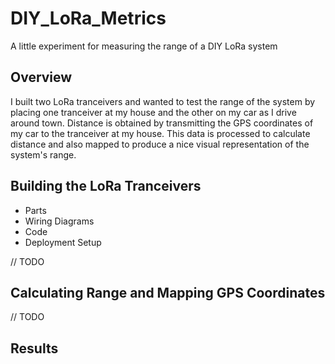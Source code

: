# DIY_LoRa_Metrics
A little experiment for measuring the range of a DIY LoRa system

## Overview

I built two LoRa tranceivers and wanted to test the range of the system by placing one tranceiver at my house and the other on my car as I drive around town. Distance is obtained by transmitting the GPS coordinates of my car to the tranceiver at my house. This data is processed to calculate distance and also mapped to produce a nice visual representation of the system's range.

## Building the LoRa Tranceivers

* Parts
* Wiring Diagrams
* Code
* Deployment Setup

// TODO

## Calculating Range and Mapping GPS Coordinates

// TODO

## Results
